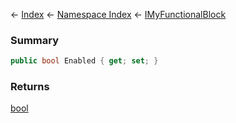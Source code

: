 ← [Index](Api-Index) ← [Namespace Index](Namespace-Index) ← [IMyFunctionalBlock](Sandbox.ModAPI.Ingame.IMyFunctionalBlock)

### Summary

```csharp
public bool Enabled { get; set; }
```

### Returns

[bool](https://docs.microsoft.com/en-us/dotnet/api/system.boolean?view=netframework-4.6)

